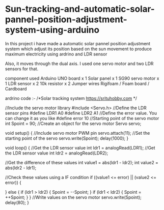 # Sun-tracking-and-automatic-solar-pannel-position-adjustment-system-using-arduino
In this project i have made a automatic  solar pannel position adjustment system which adjust its position based on the sun movement to produce maximum electricity using ardrino and LDR sensor

Also, it moves through the dual axis. I used one servo motor and two LDR sensors for that.

component used
Arduino UNO board x 1 
Solar panel x 1 
SG90 servo motor x 1 
LDR sensor x 2 
10k resistor x 2 
Jumper wires 
Rigifoam / Foam board / Cardboard

ardrino code :-
/*Solar tracking system
   https://srituhobby.com
*/

//Include the servo motor library
#include <Servo.h>
//Define the LDR sensor pins
#define LDR1 A0
#define LDR2 A1
//Define the error value. You can change it as you like
#define error 10
//Starting point of the servo motor
int Spoint =  90;
//Create an object for the servo motor
Servo servo;

void setup() {
//Include servo motor PWM pin
  servo.attach(11);
//Set the starting point of the servo
  servo.write(Spoint);
  delay(1000);
}

void loop() {
//Get the LDR sensor value
  int ldr1 = analogRead(LDR1);
//Get the LDR sensor value
  int ldr2 = analogRead(LDR2);

//Get the difference of these values
  int value1 = abs(ldr1 - ldr2);
  int value2 = abs(ldr2 - ldr1);

//Check these values using a IF condition
  if ((value1 <= error) || (value2 <= error)) {

  } else {
    if (ldr1 > ldr2) {
      Spoint = --Spoint;
    }
    if (ldr1 < ldr2) {
      Spoint = ++Spoint;
    }
  }
//Write values on the servo motor
  servo.write(Spoint);
  delay(80);
}
